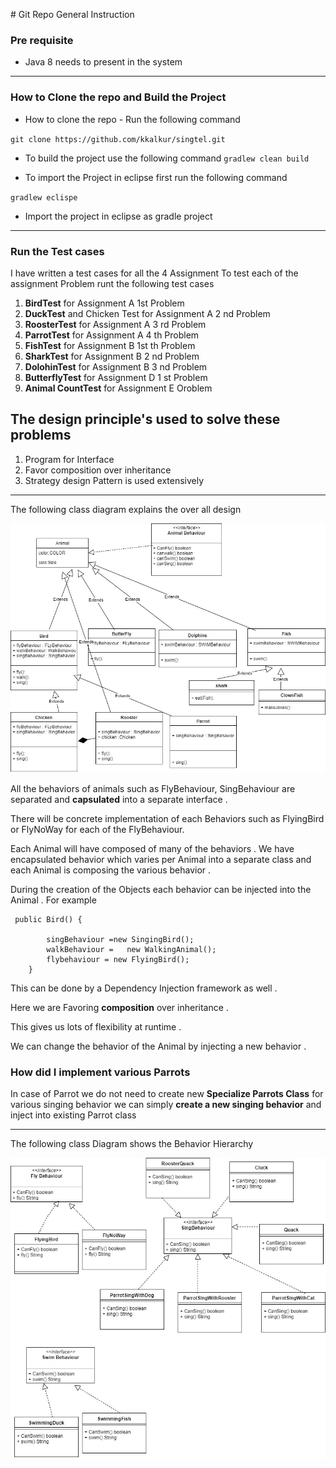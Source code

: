 ﻿﻿﻿﻿﻿# Git Repo General Instruction

### Pre requisite
- Java 8 needs to present in the system
---
### How to Clone the repo and Build the Project
-  How to clone the repo -  Run the following command

`git clone https://github.com/kkalkur/singtel.git`


- To build the project use the following command
`gradlew clean build`


- To import the Project in eclipse first run the following command 


`gradlew eclispe`

-  Import the project in eclipse as gradle project

----

### Run the Test cases 
I have written a test cases for all the 4 Assignment 
To test each of the assignment Problem runt the following test cases 

1. **BirdTest** for Assignment A 1st Problem
1. **DuckTest** and Chicken Test for Assignment A 2 nd Problem
1. **RoosterTest** for Assignment A 3 rd Problem
1. **ParrotTest** for Assignment A 4 th Problem
1. **FishTest** for Assignment B 1st th Problem
1. **SharkTest** for Assignment B 2 nd Problem
1. **DolohinTest** for Assignment B 3 nd Problem
1. **ButterflyTest** for  Assignment D 1 st Problem
1. **Animal CountTest** for Assignment E Oroblem



## The design principle's used to solve these problems
1. Program for Interface
1. Favor composition over inheritance 
1. Strategy design Pattern is used extensively 

 ---
The following class diagram explains the over all design 

![alt text](https://github.com/kkalkur/singtel/blob/master/AnimalClassDiagram1.jpg "Logo Title Text 1")

All the behaviors of animals such as FlyBehaviour, SingBehaviour  are separated and **capsulated** into a separate interface . 

There will be concrete implementation of each Behaviors such as FlyingBird or FlyNoWay for each of the FlyBehaviour. 


Each Animal will have composed of many of the behaviors .
 We have encapsulated behavior which varies per Animal into a separate class and each Animal is composing the various behavior .

During the creation of the Objects each behavior can be injected into the Animal .  For example

```
 public Bird() {

		singBehaviour =new SingingBird();
		walkBehaviour =   new WalkingAnimal();
		flybehaviour = new FlyingBird();
	}
```


This can be done by a Dependency Injection framework as well .  

 Here we are Favoring **composition**  over inheritance .

 This gives us lots of flexibility at runtime . 

We can change the behavior of the Animal by injecting a new behavior .

### How did I implement various Parrots 
In case of Parrot we do not need to create new **Specialize Parrots Class**  for various singing behavior we can simply **create a new singing behavior** and inject into existing Parrot class 

---

The following class Diagram shows the Behavior Hierarchy 


![alt text](https://github.com/kkalkur/singtel/blob/master/Behaviour.jpg "Logo Title Text 1")







